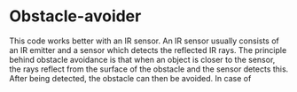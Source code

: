 # Obstacle-avoider
This code works better with an IR sensor. An IR sensor usually consists of an IR emitter and a sensor which detects the reflected IR rays. The principle behind obstacle avoidance is that when an object is closer to the sensor, the rays reflect from the surface of the obstacle and the sensor detects this. After being detected, the obstacle can then be avoided.
In case of 
